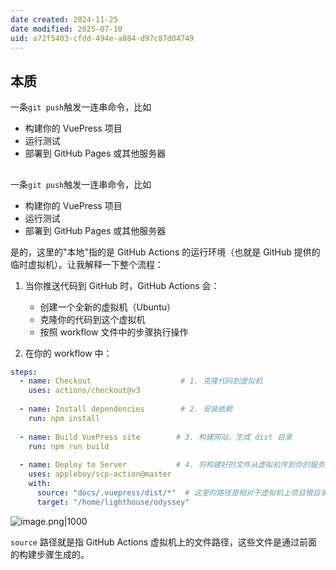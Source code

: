 ```yaml
---
date created: 2024-11-25
date modified: 2025-07-10
uid: a72f5403-cfdd-494e-a884-d97c87d04749
---
```

## 本质

一条`git push`触发一连串命令，比如

- 构建你的 VuePress 项目
- 运行测试
- 部署到 GitHub Pages 或其他服务器

##

一条`git push`触发一连串命令，比如

- 构建你的 VuePress 项目
- 运行测试
- 部署到 GitHub Pages 或其他服务器

是的，这里的"本地"指的是 GitHub Actions 的运行环境（也就是 GitHub 提供的临时虚拟机）。让我解释一下整个流程：

1. 当你推送代码到 GitHub 时，GitHub Actions 会：
   - 创建一个全新的虚拟机（Ubuntu）
   - 克隆你的代码到这个虚拟机
   - 按照 workflow 文件中的步骤执行操作

2. 在你的 workflow 中：

```yaml:.github/workflows/deploy.yml
steps:
  - name: Checkout                    # 1. 克隆代码到虚拟机
    uses: actions/checkout@v3
    
  - name: Install dependencies        # 2. 安装依赖
    run: npm install
    
  - name: Build VuePress site        # 3. 构建网站，生成 dist 目录
    run: npm run build
    
  - name: Deploy to Server           # 4. 将构建好的文件从虚拟机传到你的服务器
    uses: appleboy/scp-action@master
    with:
      source: "docs/.vuepress/dist/*"  # 这里的路径是相对于虚拟机上项目根目录的路径
      target: "/home/lighthouse/odyssey"
```

![image.png|1000](https://imagehosting4picgo.oss-cn-beijing.aliyuncs.com/imagehosting/fix-dir%2Fpicgo%2Fpicgo-clipboard-images%2F2024%2F11%2F25%2F02-20-23-6363abbdf25db55720c61601816fd813-202411250220402-26a47b.png)

`source` 路径就是指 GitHub Actions 虚拟机上的文件路径，这些文件是通过前面的构建步骤生成的。
